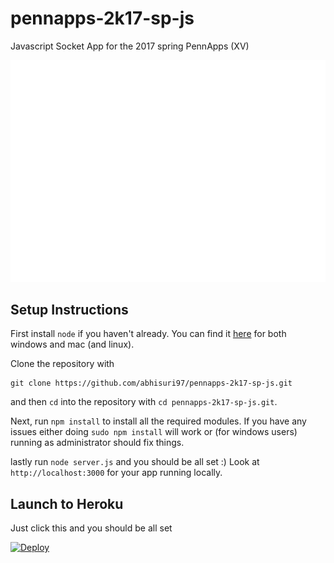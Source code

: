 # pennapps-2k17-sp-js
Javascript Socket App for the 2017 spring PennApps (XV)
<p align="center">
<img src="static/readme.gif" title="demo-gif"/>
</p>

## Setup Instructions

First install `node` if you haven't already. You can find it [here](https://nodejs.org/en/) for both windows and mac (and linux).

Clone the repository with

```
git clone https://github.com/abhisuri97/pennapps-2k17-sp-js.git
```

and then `cd` into the repository with `cd pennapps-2k17-sp-js.git`.

Next, run `npm install` to install all the required modules. If you have any issues either doing `sudo npm install` will work or (for windows users) running as administrator should fix things.

lastly run `node server.js` and you should be all set :) Look at `http://localhost:3000` for your app running locally.

## Launch to Heroku

Just click this and you should be all set

[![Deploy](https://www.herokucdn.com/deploy/button.svg)](https://heroku.com/deploy)
